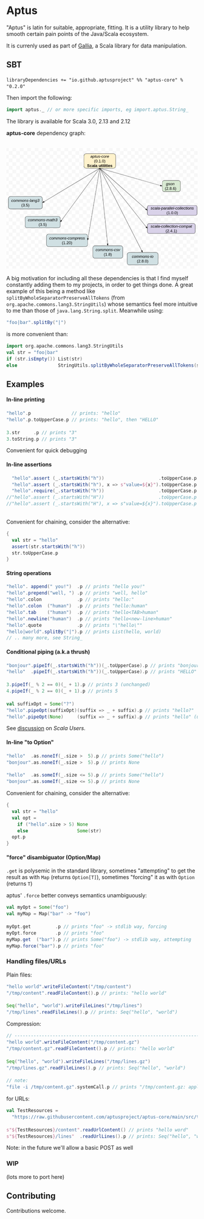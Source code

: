 # Aptus

"Aptus" is latin for suitable, appropriate, fitting. It is a utility library to help smooth certain pain points of the Java/Scala ecosystem.

It is currenly used as part of [Gallia](https://github.com/galliaproject/gallia-core/blob/master/README.md#210129170214), a Scala library for data manipulation.

## SBT
`libraryDependencies += "io.github.aptusproject" %% "aptus-core" % "0.2.0"`

Then import the following:

```scala
import aptus._ // or more specific imports, eg import.aptus.String_
```

The library is available for Scala 3.0, 2.13 and 2.12

<a name="210121153149"></a>
**aptus-core** dependency graph:<br/><br/>
<div style="text-align:center"><img src="./dependencies.png" alt="core dependency graph"></div>

<a name="210531095628"></a>
A big motivation for including all these dependencies is that I find myself constantly adding them to my projects, in order to get things done.
A great example of this being a method like `splitByWholeSeparatorPreserveAllTokens` (from `org.apache.commons.lang3.StringUtils`)
whose semantics feel more intuitive to me than those of `java.lang.String.split`. Meanwhile using:

```scala
"foo|bar".splitBy("|")
```

is more convenient than:

```scala
import org.apache.commons.lang3.StringUtils
val str = "foo|bar"
if (str.isEmpty()) List(str)
else               StringUtils.splitByWholeSeparatorPreserveAllTokens(str, "|").toList
```

## Examples

#### In-line printing
<a name="210531093421"></a><a name="printing"></a>
```scala
"hello".p               // prints: "hello"
"hello".p.toUpperCase.p // prints: "hello", then "HELLO"

3.str     .p // prints "3"
3.toString.p // prints "3"
```
Convenient for quick debugging

#### In-line assertions
<a name="210531093422"></a><a name="in-line-assertions"></a>
```scala
  "hello".assert (_.startsWith("h"))                    .toUpperCase.p // prints "HELLO"
  "hello".assert (_.startsWith("h"), x => s"value=${x}").toUpperCase.p // prints "HELLO"    
  "hello".require(_.startsWith("h"))                    .toUpperCase.p // prints "HELLO"   
//"hello".assert (_.startsWith("H"))                    .toUpperCase.p // throws AssertionError
//"hello".assert (_.startsWith("H"), x => s"value=${x}").toUpperCase.p // throws AssertionError:
                                                                       //   assertion failed: value=hello
```
Convenient for chaining, consider the alternative:
```scala
{
  val str = "hello"
  assert(str.startsWith("h"))
  str.toUpperCase.p
}
```

#### String operations
<a name="210531093423"></a><a name="string-ops"></a>
```scala
"hello". append(" you!")  .p // prints "hello you!"
"hello".prepend("well, ") .p // prints "well, hello"
"hello".colon             .p // prints "hello:"
"hello".colon  ("human")  .p // prints "hello:human"
"hello".tab    ("human")  .p // prints "hello<TAB>human"
"hello".newline("human")  .p // prints "hello<new-line>human"
"hello".quote             .p // prints "\"hello\""
"hello|world".splitBy("|").p // prints List(hello, world)
// .. many more, see String_
```


#### Conditional piping (a.k.a thrush)
<a name="210531093424"></a><a name="conditional-piping"></a>
```scala
"bonjour".pipeIf(_.startsWith("h"))(_.toUpperCase).p // prints "bonjour" (unchanged)
"hello"  .pipeIf(_.startsWith("h"))(_.toUpperCase).p // prints "HELLO"

3.pipeIf(_ % 2 == 0)(_ + 1).p // prints 3 (unchanged)
4.pipeIf(_ % 2 == 0)(_ + 1).p // prints 5

val suffixOpt = Some("?")
"hello".pipeOpt(suffixOpt)(suffix => _ + suffix).p // prints "hello?"
"hello".pipeOpt(None)     (suffix => _ + suffix).p // prints "hello" (unchanged)
```

See [discussion](https://users.scala-lang.org/t/implicit-class-for-any-and-or-generic-type/501) on _Scala Users_.

#### In-line "to Option"
<a name="210531093425"></a><a name="in-line-to-option"></a>
```scala
"hello"  .as.noneIf(_.size >  5).p // prints Some("hello")
"bonjour".as.noneIf(_.size >  5).p // prints None

"hello"  .as.someIf(_.size <= 5).p // prints Some("hello")
"bonjour".as.someIf(_.size <= 5).p // prints None
```

Convenient for chaining, consider the alternative:
```scala
{
  val str = "hello"
  val opt =
    if ("hello".size > 5) None
    else                  Some(str)
  opt.p
}
```

#### "force" disambiguator (Option/Map)
<a name="210531093426"></a><a name="force-disambiguator"></a>

`.get` is polysemic in the standard library, sometimes "attempting" to get the result as with `Map` (returns `Option[T]`), sometimes "forcing" it as with `Option` (returns `T`)
   
aptus' `.force` better conveys semantics unambiguously:

```scala
val myOpt = Some("foo")
val myMap = Map("bar" -> "foo")

myOpt.get         .p // prints "foo" -> stdlib way, forcing 
myOpt.force       .p // prints "foo"
myMap.get  ("bar").p // prints Some("foo") -> stdlib way, attempting
myMap.force("bar").p // prints "foo"
```

### Handling files/URLs
<a name="210531093427"></a><a name="files-handling"></a>

Plain files:
```scala
"hello world".writeFileContent("/tmp/content")
"/tmp/content".readFileContent().p // prints: "hello world"

Seq("hello", "world").writeFileLines("/tmp/lines")
"/tmp/lines".readFileLines().p // prints: Seq("hello", "world")
```

Compression:

```scala
// ---------------------------------------------------------------------------
"hello world".writeFileContent("/tmp/content.gz")
"/tmp/content.gz".readFileContent().p // prints: "hello world"	  

Seq("hello", "world").writeFileLines("/tmp/lines.gz")
"/tmp/lines.gz".readFileLines().p // prints: Seq("hello", "world")

// note:
"file -i /tmp/content.gz".systemCall.p // prints "/tmp/content.gz: application/gzip; [...]"
```

for URLs:

```scala
val TestResources =
  "https://raw.githubusercontent.com/aptusproject/aptus-core/main/src/test/resources"

s"${TestResources}/content".readUrlContent() // prints "hello word"
s"${TestResources}/lines"  .readUrlLines().p // prints: Seq("hello", "world")
```

Note: in the future we'll allow a basic POST as well

### WIP
<a name="210531093428"></a>
(lots more to port here)

## Contributing

Contributions welcome.

